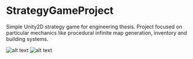 # StrategyGameProject
Simple Unity2D strategy game for engineering thesis. Project focused on particular mechanics like procedural infinite map generation, inventory and building systems.

![alt text](https://github.com/blazejczaicki/StrategyGameProject/tree/master/Screenshots/1.png?raw=true)
![alt text](https://github.com/blazejczaicki/StrategyGameProject/tree/master/Screenshots/2.png?raw=true)